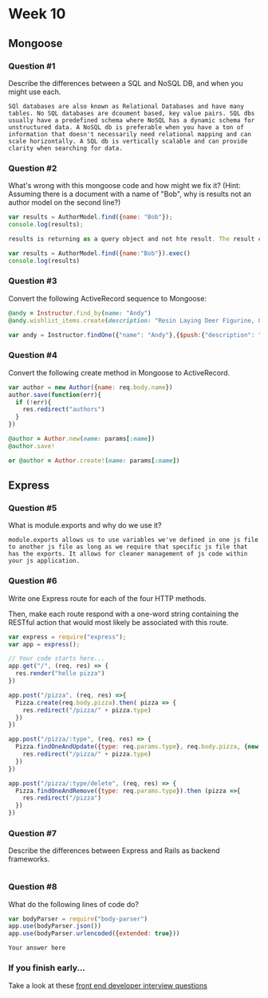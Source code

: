 # Week 10

## Mongoose

### Question #1

Describe the differences between a SQL and NoSQL DB, and when you might use each.

```text
SQl databases are also known as Relational Databases and have many tables. No SQL databases are dcoument based, key value pairs. SQL dbs usually have a predefined schema where NoSQL has a dynamic schema for unstructured data. A NoSQL db is preferable when you have a ton of information that doesn't necessarily need relational mapping and can scale horizontally. A SQL db is vertically scalable and can provide clarity when searching for data.

```

### Question #2

What's wrong with this mongoose code and how might we fix it?
(Hint: Assuming there is a document with a name of "Bob", why is results not an author model on the second line?)

```js
var results = AuthorModel.find({name: "Bob"});
console.log(results);
```

```js
results is returning as a query object and not hte result. The result can be avaiable in a callback or using a mongoose promise aka .exec

var results = AuthorModel.find({name:"Bob"}).exec()
console.log(results)

```

### Question #3

Convert the following ActiveRecord sequence to Mongoose:

```rb
@andy = Instructor.find_by(name: "Andy")
@andy.wishlist_items.create(description: "Resin Laying Deer Figurine, Gold")
```

```js
var andy = Instructor.findOne({"name": "Andy"},{$push:{"description": "Resin Laying Deer Figurine, Gold"}})
```

### Question #4

Convert the following create method in Mongoose to ActiveRecord.

```js
var author = new Author({name: req.body.name})
author.save(function(err){
  if (!err){
    res.redirect("authors")
  }
})
```

```rb
@author = Author.new(name: params[:name])
@author.save!

or @author = Author.create!(name: params[:name])
```
## Express

### Question #5

What is module.exports and why do we use it?

```text
module.exports allows us to use variables we've defined in one js file to another js file as long as we require that specific js file that has the exports. It allows for cleaner management of js code within your js application.

```

### Question #6

Write one Express route for each of the four HTTP methods.

Then, make each route respond with a one-word string containing the RESTful action that would most likely be associated with this route.

```js
var express = require("express");
var app = express();

// Your code starts here...
app.get("/", (req, res) => {
  res.render("hello pizza")
})

app.post("/pizza", (req, res) =>{
  Pizza.create(req.body.pizza).then( pizza => {
    res.redirect("/pizza/" + pizza.type)
  })
})

app.post("/pizza/:type", (req, res) => {
  Pizza.findOneAndUpdate({type: req.params.type}, req.body.pizza, {new: true}). then ( pizza =>{
    res.redirect("/pizza/" + pizza.type)
  })
})

app.post("/pizza/:type/delete", (req, res) => {
  Pizza.findOneAndRemove({type: req.params.type}).then (pizza =>{
    res.redirect("/pizza")
  })
})
```

### Question #7

Describe the differences between Express and Rails as backend frameworks.

```text

```

### Question #8

What do the following lines of code do?

```js
var bodyParser = require("body-parser")
app.use(bodyParser.json())
app.use(bodyParser.urlencoded({extended: true}))
```

```text
Your answer here
```

### If you finish early...

Take a look at these [front end developer interview questions](https://github.com/h5bp/Front-end-Developer-Interview-Questions/blob/master/README.md)
